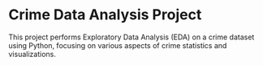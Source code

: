 # Crime Data Analysis Project

This project performs Exploratory Data Analysis (EDA) on a crime dataset using Python, focusing on various aspects of crime statistics and visualizations.
